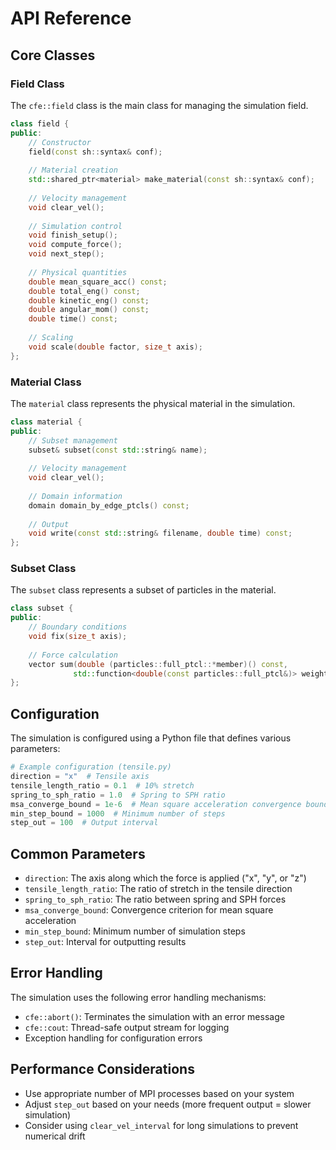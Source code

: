 # API Reference

## Core Classes

### Field Class

The `cfe::field` class is the main class for managing the simulation field.

```cpp
class field {
public:
    // Constructor
    field(const sh::syntax& conf);
    
    // Material creation
    std::shared_ptr<material> make_material(const sh::syntax& conf);
    
    // Velocity management
    void clear_vel();
    
    // Simulation control
    void finish_setup();
    void compute_force();
    void next_step();
    
    // Physical quantities
    double mean_square_acc() const;
    double total_eng() const;
    double kinetic_eng() const;
    double angular_mom() const;
    double time() const;
    
    // Scaling
    void scale(double factor, size_t axis);
};
```

### Material Class

The `material` class represents the physical material in the simulation.

```cpp
class material {
public:
    // Subset management
    subset& subset(const std::string& name);
    
    // Velocity management
    void clear_vel();
    
    // Domain information
    domain domain_by_edge_ptcls() const;
    
    // Output
    void write(const std::string& filename, double time) const;
};
```

### Subset Class

The `subset` class represents a subset of particles in the material.

```cpp
class subset {
public:
    // Boundary conditions
    void fix(size_t axis);
    
    // Force calculation
    vector sum(double (particles::full_ptcl::*member)() const,
              std::function<double(const particles::full_ptcl&)> weight) const;
};
```

## Configuration

The simulation is configured using a Python file that defines various parameters:

```python
# Example configuration (tensile.py)
direction = "x"  # Tensile axis
tensile_length_ratio = 0.1  # 10% stretch
spring_to_sph_ratio = 1.0  # Spring to SPH ratio
msa_converge_bound = 1e-6  # Mean square acceleration convergence bound
min_step_bound = 1000  # Minimum number of steps
step_out = 100  # Output interval
```

## Common Parameters

- `direction`: The axis along which the force is applied ("x", "y", or "z")
- `tensile_length_ratio`: The ratio of stretch in the tensile direction
- `spring_to_sph_ratio`: The ratio between spring and SPH forces
- `msa_converge_bound`: Convergence criterion for mean square acceleration
- `min_step_bound`: Minimum number of simulation steps
- `step_out`: Interval for outputting results

## Error Handling

The simulation uses the following error handling mechanisms:

- `cfe::abort()`: Terminates the simulation with an error message
- `cfe::cout`: Thread-safe output stream for logging
- Exception handling for configuration errors

## Performance Considerations

- Use appropriate number of MPI processes based on your system
- Adjust `step_out` based on your needs (more frequent output = slower simulation)
- Consider using `clear_vel_interval` for long simulations to prevent numerical drift
